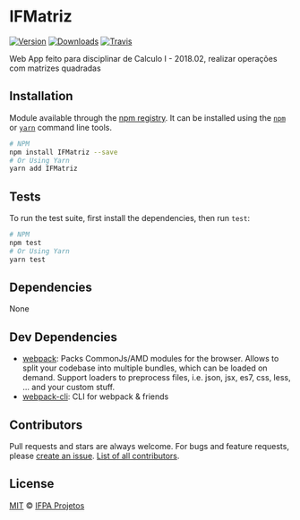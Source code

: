 # IFMatriz
[![Version](https://img.shields.io/npm/v/IFMatriz.svg?style=flat-square)](https://npmjs.org/package/IFMatriz)
[![Downloads](https://img.shields.io/npm/dt/IFMatriz.svg?style=flat-square)](https://npmjs.org/package/IFMatriz)
[![Travis](https://img.shields.io/travis/IFPABelem/IFMatriz.svg?branch=master&style=flat-square)](https://travis-ci.org/IFPABelem/IFMatriz)

Web App feito para disciplinar de Calculo I - 2018.02, realizar operações com matrizes quadradas


## Installation
Module available through the
[npm registry](https://www.npmjs.com/). It can be installed using the
[`npm`](https://docs.npmjs.com/getting-started/installing-npm-packages-locally)
or
[`yarn`](https://yarnpkg.com/en/)
command line tools.

```sh
# NPM
npm install IFMatriz --save
# Or Using Yarn
yarn add IFMatriz
```


## Tests
To run the test suite, first install the dependencies, then run `test`:

```sh
# NPM
npm test
# Or Using Yarn
yarn test
```

## Dependencies
None

## Dev Dependencies
- [webpack](https://ghub.io/webpack): Packs CommonJs/AMD modules for the browser. Allows to split your codebase into multiple bundles, which can be loaded on demand. Support loaders to preprocess files, i.e. json, jsx, es7, css, less, ... and your custom stuff.
- [webpack-cli](https://ghub.io/webpack-cli): CLI for webpack &amp; friends


## Contributors
Pull requests and stars are always welcome. For bugs and feature requests, please [create an issue](https://github.com/IFPABelem/IFMatriz/issues). [List of all contributors](https://github.com/IFPABelem/IFMatriz/graphs/contributors).


## License
[MIT](LICENSE) © [IFPA Projetos](https://github.com/IFPABelem)
